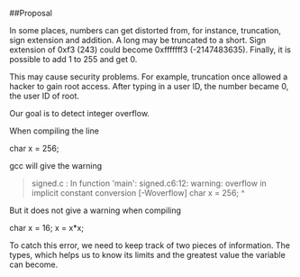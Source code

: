 ##Proposal

In some places, numbers can get distorted from, for instance, truncation, sign extension and addition. A long may be truncated to a short. Sign extension of 0xf3 (243) could become 0xfffffff3 (-2147483635). Finally, it is possible to add 1 to 255 and get 0.

This may cause security problems. For example, truncation once allowed a hacker to gain root access. After typing in a user ID, the number became 0, the user ID of root. 

Our goal is to detect integer overflow.


When compiling the line 

char x = 256;

gcc will give the warning

> signed.c : In function 'main':
> signed.c6:12: warning: overflow in implicit constant conversion [-Woverflow]
> char x = 256;
>          ^



But it does not give a warning when compiling

char x = 16;
x = x*x;

To catch this error, we need to keep track of two pieces of information. The types, which helps us to know its limits and the greatest value the variable can become.

